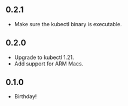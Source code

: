 ## 0.2.1
* Make sure the kubectl binary is executable.

## 0.2.0
* Upgrade to kubectl 1.21.
* Add support for ARM Macs.

## 0.1.0
* Birthday!
